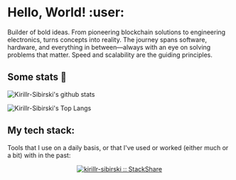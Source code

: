# Hello, World! :user:

Builder of bold ideas. From pioneering blockchain solutions to engineering electronics, turns concepts into reality. The journey spans software, hardware, and everything in between—always with an eye on solving problems that matter. Speed and scalability are the guiding principles.

## Some stats 🚀
![Kirillr-Sibirski's github stats](https://github-readme-stats.vercel.app/api?username=Kirillr-Sibirski&show_icons=true&theme=tokyonight)

![Kirillr-Sibirski's Top Langs](https://github-readme-stats.vercel.app/api/top-langs/?username=Kirillr-Sibirski&theme=tokyonight&layout=compact)

## My tech stack:

Tools that I use on a daily basis, or that I've used or worked (either much or a bit) with in the past:
<p align="center">
  <a href="https://stackshare.io/kirillr-sibirski/my-stack">
    <img src="http://img.shields.io/badge/tech-stack-0690fa.svg?style=flat" alt="kirillr-sibirski :: StackShare" />
  </a>
</p>
